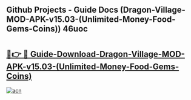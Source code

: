 ## Github Projects - Guide Docs (Dragon-Village-MOD-APK-v15.03-(Unlimited-Money-Food-Gems-Coins)) 46uoc

# <h2><a href="https://apkcomod.com?title=Dragon-Village-MOD-APK-v15.03-(Unlimited-Money-Food-Gems-Coins)">🔗👉 🔴 Guide-Download-Dragon-Village-MOD-APK-v15.03-(Unlimited-Money-Food-Gems-Coins) </a></h2>

[![acn](https://github.com/user-attachments/assets/0f9c940e-d8b0-45ae-aac7-cd30a18b3e1c)](https://apkcomod.com?title=Dragon-Village-MOD-APK-v15.03-(Unlimited-Money-Food-Gems-Coins))
